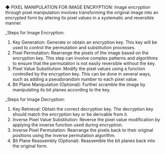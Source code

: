 ◆ PIXEL MANIPULATION FOR IMAGE ENCRYPTION:
Image encryption through pixel manipulation involves transforming the original image into an encrypted form by altering its pixel values in a systematic and reversible manner.

_Steps for Image Encryption:
1. Key Generation: Generate or obtain an encryption key. This key will be used to control the permutation and substitution processes.
2. Pixel Permutation: Rearrange the pixels of the image based on the encryption key. This step can involve complex patterns and algorithms to ensure that the permutation is not easily reversible without the key.
3. Pixel Value Substitution: Modify the pixel values using a function controlled by the encryption key. This can be done in several ways, such as adding a pseudorandom number to each pixel value.
4. Bit Plane Manipulation (Optional): Further scramble the image by manipulating its bit planes according to the key.

_Steps for Image Decryption:
1. Key Retrieval: Obtain the correct decryption key. The decryption key should match the encryption key or be derivable from it.
2. Inverse Pixel Value Substitution: Reverse the pixel value modification by applying the inverse function used during encryption.
3. Inverse Pixel Permutation: Rearrange the pixels back to their original positions using the inverse permutation algorithm.
4. Bit Plane Reassembly (Optional): Reassemble the bit planes back into the original form.
